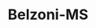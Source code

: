 ---
title: Belzoni-MS
slug: belzoni-ms
f_state:
- cms/state/mississippi.md
f_locations:
- cms/payday-loan/all-american-check-cashing-3703.md
- cms/payday-loan/all-american-check-cashing-3704.md
- cms/payday-loan/belzoni-check-cashing-5207.md
- cms/payday-loan/belzoni-check-cashing-5208.md
updated-on: '2024-05-30T13:41:28.615Z'
created-on: '2024-05-30T13:41:28.615Z'
published-on: '2024-05-30T13:54:32.469Z'
f_city: Belzoni
layout: '[city].html'
tags: city
---